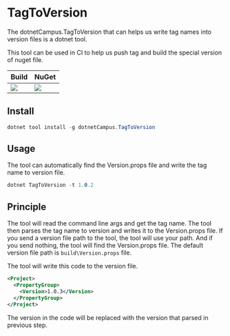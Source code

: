 # TagToVersion

The dotnetCampus.TagToVersion that can helps us write tag names into version files is a dotnet tool.

This tool can be used in CI to help us push tag and build the special version of nuget file.

| Build | NuGet |
|--|--|
|![](https://github.com/dotnet-campus/dotnetCampus.TagToVersion/workflows/.NET%20Core/badge.svg)|[![](https://img.shields.io/nuget/v/dotnetCampus.TagToVersion.svg)](https://www.nuget.org/packages/dotnetCampus.TagToVersion)|

## Install 

```csharp
dotnet tool install -g dotnetCampus.TagToVersion
```

## Usage

The tool can automatically find the Version.props file and write the tag name to version file.

```csharp
dotnet TagToVersion -t 1.0.2
```

## Principle

The tool will read the command line args and get the tag name. The tool then parses the tag name to version and writes it to the Version.props file. If you send a version file path to the tool, the tool will use your path. And if you send nothing, the tool will find the Version.props file. The default version file path is `build\Version.props` file.

The tool will write this code to the version file.

```xml
<Project>
  <PropertyGroup>
    <Version>1.0.3</Version>
  </PropertyGroup>
</Project>
```

The version in the code will be replaced with the version that parsed in previous step.